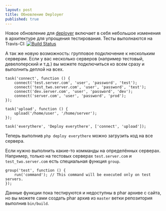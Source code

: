 ```yaml
---
layout: post
title: Обновление Deployer
published: true
---
```


Новое обновление для [deployer](https://github.com/elfet/deployer) включает в себя небольшое изменения в архитектуре для упрощения тестирования. Тесты выполнаются на Travis-CI: [![Build Status](https://travis-ci.org/elfet/deployer.png?branch=master)](https://travis-ci.org/elfet/deployer)

А так же новую возможность: групповое подключение к нескольким серверам. 
Если у вас несколько серверов (например тестовый, девелоперский и т.д.) вы можете подключиться ко всем сразу и выполнить деплой на всех.
<!-- lang: php -->

    task('connect', function () {
        connect('test.server.com', 'user', 'password', 'test');
        connect('test_two.server.com', 'user', 'password', 'test');
        connect('dev.server.com', 'user', 'password', 'dev');
        connect('server.com', 'user', 'password', 'prod');
    });

    task('upload', function () {
        upload('/home/user', '/home/server');
    });

    task('everythere', 'Deploy everythere', ['connect', 'upload']);
    
Теперь выполнив `php deploy everythere` можно загрузить код на все сервера.

<!--more-->

Если нужно выполнить какие-то комманды на определённых серверах. Например, только на тестовых серверах `test.server.com` и `test_two.server.com` есть специальная функция `group`.
<!--lang: php-->

    group('test', function () {
    	run('command'); // This command will be executed only on test servers.
    });

Данные функции пока тестируются и недоступны в phar архиве с сайта, но вы можете сами создать phar архив из `master` ветки репозитория выполнив `bin/build`.  
